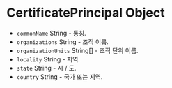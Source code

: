 # CertificatePrincipal Object

* `commonName`  String - 통칭.
* `organizations`  String - 조직 이름.
* `organizationUnits` String[] - 조직 단위 이름.
* `locality` String - 지역.
* `state`  String - 시 / 도.
* `country`  String - 국가 또는 지역.
